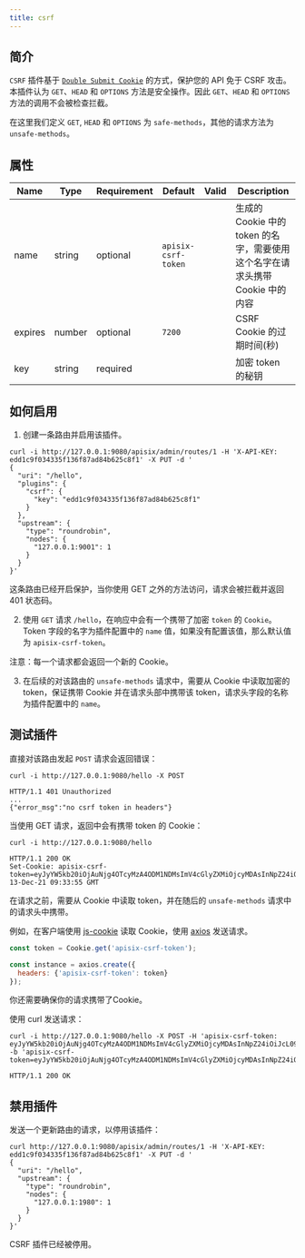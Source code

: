 ```yaml
---
title: csrf
---
```


<!--
#
# Licensed to the Apache Software Foundation (ASF) under one or more
# contributor license agreements.  See the NOTICE file distributed with
# this work for additional information regarding copyright ownership.
# The ASF licenses this file to You under the Apache License, Version 2.0
# (the "License"); you may not use this file except in compliance with
# the License.  You may obtain a copy of the License at
#
#     http://www.apache.org/licenses/LICENSE-2.0
#
# Unless required by applicable law or agreed to in writing, software
# distributed under the License is distributed on an "AS IS" BASIS,
# WITHOUT WARRANTIES OR CONDITIONS OF ANY KIND, either express or implied.
# See the License for the specific language governing permissions and
# limitations under the License.
#
-->

## 简介

`CSRF` 插件基于 [`Double Submit Cookie`](https://en.wikipedia.org/wiki/Cross-site_request_forgery#Double_Submit_Cookie) 的方式，保护您的 API 免于 CSRF 攻击。本插件认为 `GET`、`HEAD` 和 `OPTIONS` 方法是安全操作。因此 `GET`、`HEAD` 和 `OPTIONS` 方法的调用不会被检查拦截。

在这里我们定义 `GET`, `HEAD` 和 `OPTIONS` 为 `safe-methods`，其他的请求方法为 `unsafe-methods`。

## 属性

| Name             | Type    | Requirement | Default | Valid | Description                                                  |
| ---------------- | ------- | ----------- | ------- | ----- | ------------------------------------------------------------ |
|   name   |  string |    optional    | `apisix-csrf-token`  |    | 生成的 Cookie 中的 token 的名字，需要使用这个名字在请求头携带 Cookie 中的内容 |
| expires |  number | optional | `7200` | | CSRF Cookie 的过期时间(秒) |
| key | string | required |  |  | 加密 token 的秘钥 |

## 如何启用

1. 创建一条路由并启用该插件。

```shell
curl -i http://127.0.0.1:9080/apisix/admin/routes/1 -H 'X-API-KEY: edd1c9f034335f136f87ad84b625c8f1' -X PUT -d '
{
  "uri": "/hello",
  "plugins": {
    "csrf": {
      "key": "edd1c9f034335f136f87ad84b625c8f1"
    }
  },
  "upstream": {
    "type": "roundrobin",
    "nodes": {
      "127.0.0.1:9001": 1
    }
  }
}'
```

这条路由已经开启保护，当你使用 GET 之外的方法访问，请求会被拦截并返回 401 状态码。

2. 使用 `GET` 请求 `/hello`，在响应中会有一个携带了加密 `token` 的 `Cookie`。Token 字段的名字为插件配置中的 `name` 值，如果没有配置该值，那么默认值为 `apisix-csrf-token`。

注意：每一个请求都会返回一个新的 Cookie。

3. 在后续的对该路由的 `unsafe-methods` 请求中，需要从 Cookie 中读取加密的 token，保证携带 Cookie 并在请求头部中携带该 token，请求头字段的名称为插件配置中的 `name`。

## 测试插件

直接对该路由发起 `POST` 请求会返回错误：

```shell
curl -i http://127.0.0.1:9080/hello -X POST

HTTP/1.1 401 Unauthorized
...
{"error_msg":"no csrf token in headers"}
```

当使用 GET 请求，返回中会有携带 token 的 Cookie：

```shell
curl -i http://127.0.0.1:9080/hello

HTTP/1.1 200 OK
Set-Cookie: apisix-csrf-token=eyJyYW5kb20iOjAuNjg4OTcyMzA4ODM1NDMsImV4cGlyZXMiOjcyMDAsInNpZ24iOiJcL09uZEF4WUZDZGYwSnBiNDlKREtnbzVoYkJjbzhkS0JRZXVDQm44MG9ldz0ifQ==;path=/;Expires=Mon, 13-Dec-21 09:33:55 GMT
```

在请求之前，需要从 Cookie 中读取 token，并在随后的 `unsafe-methods` 请求中的请求头中携带。

例如，在客户端使用 [js-cookie](https://github.com/js-cookie/js-cookie) 读取 Cookie，使用 [axios](https://github.com/axios/axios) 发送请求。

```js
const token = Cookie.get('apisix-csrf-token');

const instance = axios.create({
  headers: {'apisix-csrf-token': token}
});
```

你还需要确保你的请求携带了Cookie。

使用 curl 发送请求：

```shell
curl -i http://127.0.0.1:9080/hello -X POST -H 'apisix-csrf-token: eyJyYW5kb20iOjAuNjg4OTcyMzA4ODM1NDMsImV4cGlyZXMiOjcyMDAsInNpZ24iOiJcL09uZEF4WUZDZGYwSnBiNDlKREtnbzVoYkJjbzhkS0JRZXVDQm44MG9ldz0ifQ==' -b 'apisix-csrf-token=eyJyYW5kb20iOjAuNjg4OTcyMzA4ODM1NDMsImV4cGlyZXMiOjcyMDAsInNpZ24iOiJcL09uZEF4WUZDZGYwSnBiNDlKREtnbzVoYkJjbzhkS0JRZXVDQm44MG9ldz0ifQ=='

HTTP/1.1 200 OK
```

## 禁用插件

发送一个更新路由的请求，以停用该插件：

```shell
curl http://127.0.0.1:9080/apisix/admin/routes/1 -H 'X-API-KEY: edd1c9f034335f136f87ad84b625c8f1' -X PUT -d '
{
  "uri": "/hello",
  "upstream": {
    "type": "roundrobin",
    "nodes": {
      "127.0.0.1:1980": 1
    }
  }
}'
```

CSRF 插件已经被停用。
